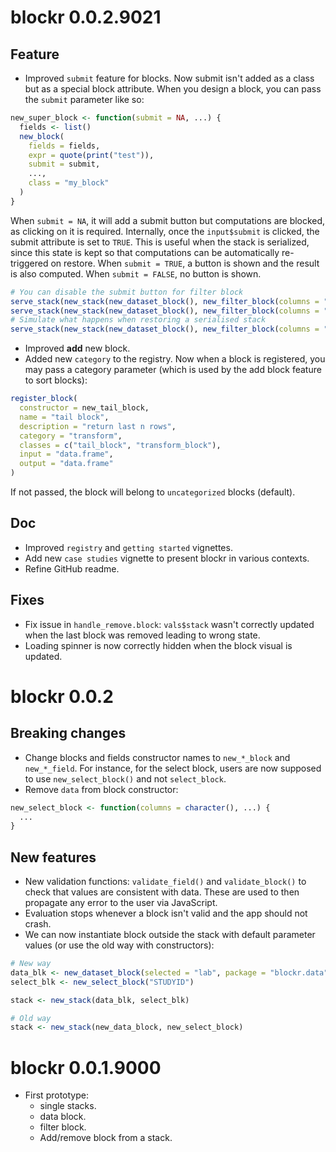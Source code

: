 # blockr 0.0.2.9021

## Feature
- Improved `submit` feature for blocks. Now submit isn't added as a class but as a special block attribute. When you design a block, you can pass the `submit` parameter like so:

```r
new_super_block <- function(submit = NA, ...) {
  fields <- list()
  new_block(
    fields = fields,
    expr = quote(print("test")),
    submit = submit,
    ...,
    class = "my_block"
  )
}
```

When `submit = NA`, it will add a submit button but computations are blocked, as clicking on it is required. Internally, once the `input$submit` is clicked, the submit attribute is set to `TRUE`. This is useful when the stack is serialized, since this state is kept so that computations can be automatically re-triggered on restore. When `submit = TRUE`, a button is shown and the result is also computed. When `submit = FALSE`, no button is shown.

```r
# You can disable the submit button for filter block
serve_stack(new_stack(new_dataset_block(), new_filter_block(columns = "Time", submit = FALSE)))
serve_stack(new_stack(new_dataset_block(), new_filter_block(columns = "Time", submit = NA)))
# Simulate what happens when restoring a serialised stack
serve_stack(new_stack(new_dataset_block(), new_filter_block(columns = "Time", submit = TRUE)))
```

- Improved __add__ new block.
- Added new `category` to the registry. Now when a block is registered, you may pass a category parameter (which is used by the add block feature to sort blocks):

```r
register_block(
  constructor = new_tail_block,
  name = "tail block",
  description = "return last n rows",
  category = "transform",
  classes = c("tail_block", "transform_block"),
  input = "data.frame",
  output = "data.frame"
)
```

If not passed, the block will belong to `uncategorized` blocks (default).

## Doc
- Improved `registry` and `getting started` vignettes.
- Add new `case studies` vignette to present blockr in various contexts.
- Refine GitHub readme.

## Fixes
- Fix issue in `handle_remove.block`: `vals$stack` wasn't correctly updated
when the last block was removed leading to wrong state.
- Loading spinner is now correctly hidden when the block visual is updated.

# blockr 0.0.2

## Breaking changes
- Change blocks and fields constructor names to `new_*_block` and `new_*_field`. For instance, for the select block,
users are now supposed to use `new_select_block()` and not `select_block`.
- Remove `data` from block constructor:

```r
new_select_block <- function(columns = character(), ...) {
  ...
}
```

## New features
- New validation functions: `validate_field()` and `validate_block()` to check that
values are consistent with data. These are used to then propagate any error to the user via JavaScript.
- Evaluation stops whenever a block isn't valid and the app should not crash.
- We can now instantiate block outside the stack with default parameter values (or use the old way with constructors):

```r
# New way
data_blk <- new_dataset_block(selected = "lab", package = "blockr.data")
select_blk <- new_select_block("STUDYID")

stack <- new_stack(data_blk, select_blk)

# Old way
stack <- new_stack(new_data_block, new_select_block)
```

# blockr 0.0.1.9000

* First prototype:
  - single stacks.
  - data block.
  - filter block.
  - Add/remove block from a stack.
